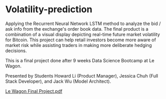 # Volatility-prediction

Applying the Recurrent Neural Network LSTM method to analyze the bid / ask info from the exchange's order book data. The final product is a combination of a visual display depicting real-time future market volatility for Bitcoin. This project can help retail investors become more aware of market risk while assisting traders in making more deliberate hedging decisions.

This is a final project done after 9 weeks Data Science Bootcamp at Le Wagon.

Presented by Students Howard Li (Product Manager), Jessica Chuh (Full Stack Developer), and Jack Wu (Model Architect).

[Le Wagon Final Project.pdf](https://github.com/HowardLiYH/Volatility-prediction/files/11588135/Le.Wagon.Final.Project.1.pdf)
